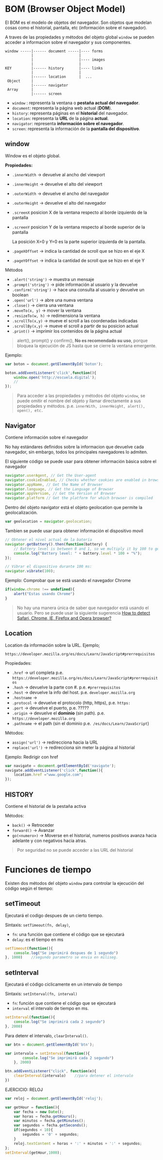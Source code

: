 # BOM (Browser Object Model)

El BOM es el modelo de objetos del navegador. Son objetos que modelan cosas como el historial, pantalla, etc (información sobre el navegador).

A traves de las propiedades y métodos del objeto global `window` se pueden acceder a informacion sobre el navegador y sus componentes.

    window -----|------ document -----|---- forms
                |                     |
                |					  |---- images
                |                     |
    KEY         |------ history       |---- links
                |                     |
                |------ location      |  ...
     Object     |
                |------ navigator
     Array      |
                |------ screen

- `window` : representa la ventana o **pestaña actual del navegador**.
- `document`: representa la página web actual (**DOM**).
- `history`: representa páginas en el **historial** del navegador.
- `location`: representa la **URL** de la página **actual**.
- `navigator`: representa **información sobre el navegador**.
- `screen`: representa la información de la **pantalla del dispositivo**.

## window 

Window es el objeto global. 

__Propiedades:__

- `.innerWidth`   -> devuelve al ancho del viewport

- `.innerHeight`  -> devuelve el alto del viewport

- `.outerWidth`   -> devuelve el ancho del navegador

- `.outerHeight`  -> devuelve el alto del navegador

- `.screenX`  posicion X de la ventana respecto al borde izquierdo de la pantalla

- `.screenY` posicion Y de la ventana respecto al borde superior de la pantalla

  La posición X=0 y Y=0 es la parte superior izquierda de la pantalla.

- `.pageXOffset`  -> indica la cantidad de scroll que se hizo en el eje X

- `.pageYOffset`  -> indica la cantidad de scroll que se hizo en el eje Y

Métodos
- `.alert('string')`  -> muestra un mensaje
- `.prompt('string')` -> pide información al usuario y la devuelve
- `.confirm('string')` -> hace una consulta al usuario y devuelve un boolean
- `.open('url')` -> abre una nueva ventana
- `.close()`     -> cierra una ventana
- `.moveTo(x, y)`    -> mover la ventana
- `.resizeTo(w, h)`  -> redimensiona la ventana
- `.scrollTo(x,y)`  -> mueve el scroll a las coordenadas indicadas
- `.scrollBy(x,y)`  -> mueve el scroll a partir de su posicion actual
- `.print()`       -> imprimir los contenidos de la página actual

> alert(), prompt() y confirm(), __No es recomendado su uso__, porque bloquea la ejecución de JS hasta que se cierre la ventana emergente. 

Ejemplo:
```javascript
var boton = document.getElementById('boton');

boton.addEventListener('click',function(){
    window.open('http://escuela.digital');
    // 
});
```
> Para acceder a las propiedades y métodos del objeto `window`, se puede omitir el nombre del objeto y llamar directamente a sus propiedades y métodos. p.e. `innerWith, innerHeight, alert(), open(), etc.`

## Navigator

Contiene información sobre el navegador

No hay estándares definidos sobre la informacion que devuelve cada navegador, sin embargo, todos los principales navegadores lo admiten.

El siguiente código se puede usar para obtener información básica sobre el navegador
```javascript
navigator.userAgent, // Get the User-agent
navigator.cookieEnabled, // Checks whether cookies are enabled in browser
navigator.appName, // Get the Name of Browser
navigator.language, // Get the Language of Browser
navigator.appVersion, // Get the Version of Browser
navigator.platform // Get the platform for which browser is compiled
```

Dentro del objeto navigator está el objeto geolocation que permite la geolocalización.

```javascript
var geolocation = navigator.geolocation;
```

Tambien se puede usar para obtener información el dispositivo movil

```javascript
// Obtener el nivel actual de la batería
navigator.getBattery().then(function(battery) {
    // Battery level is between 0 and 1, so we multiply it by 100 to get in percents
    console.log("Battery level: " + battery.level * 100 + "%");
});

// Vibrar el dispositivo durante 100 ms:
navigator.vibrate(100);
```

Ejemplo: Comprobar que se está usando el navegador Chrome

```javascript
if(window.chrome !== undefined){
    alert("Estas usando Chrome")
}
```
> No hay una manera única de saber que navegador está usando el usuario. Pero se puede usar la siguiente sugerencia [How to detect Safari, Chrome, IE, Firefox and Opera browser?](https://stackoverflow.com/questions/9847580/how-to-detect-safari-chrome-ie-firefox-and-opera-browser)

## Location
Location da información sobre la URL. Ejemplo; 

`https://developer.mozilla.org/es/docs/Learn/JavaScript#prerrequisitos`

Propiedades:

- `.href`   -> url completa p.e. `https://developer.mozilla.org/es/docs/Learn/JavaScript#prerrequisitos`
- `.hash`   -> devuelve la parte con #. p.e. `#prerrequisitos`
- `.host`   -> devuelve la info del host. p.e. `developer.mozilla.org`
- `.hostname` -> 
- `.protocol` -> devuelve el protocolo (http, https), p.e. `https:`
- `.port`     -> devuelve el puerto, p.e. ?????
- `.origin` -> devuelve el **dominio** (sin path). p.e. `https://developer.mozilla.org`
- `.pathname` -> el path (sin el dominio p.e.` /es/docs/Learn/JavaScript`)

Métodos:

- `assign('url')`  -> redirecciona hacia la URL
- `replace('url')` -> redirecciona sin meter la página al historial

Ejemplo: Redirigir con href
```javascript
var navigate = document.getElementById('navigate');
navigate.addEventListener('click',function(){
    location.href ="www.google.com";
});
```

## HISTORY

Contiene el historial de la pestaña activa

Métodos:
- `back()`     -> Retroceder
- `forward()`  -> Avanzar
- `go(<numero>)` -> Moverse en el historial, numeros positivos avanza hacia adelante y con negativos hacia atras.

> Por seguridad no se puede acceder a las URL del historial

# Funciones de tiempo
Existen dos métodos del objeto `window` para controlar la ejecución del código según el tiempo:

## setTimeout
Ejecutará el codigo despues de un cierto tiempo. 

Sintaxis: `setTimeout(fn, delay)`, 
- `fn`: una función que contiene el código que se ejecutará
- `delay`: es el tiempo en ms

```javascript
setTimeout(function(){
    console.log("Se imprimirá despues de 1 segundo")
}, 1000)    //segundo parametro se envia en miliseg.
```
## setInterval
Ejecutará el código ciclicamente en un intervalo de tiempo

Sintaxis: `setInterval(fn, interval)`
- `fn`: función que contiene el código que se ejecutará
- `interval` el intervalo de tiempo en ms.

```javascript
setInterval(function(){
    console.log("Se imprimirá cada 2 segundo")
}, 2000)
```

Para detenr el intervalo, `clearInterval()`. 
```javascript
var btn = document.getElementById('btn');

var intervalo = setInterval(function(){
        console.log("Se imprimirá cada 2 segundo")
    }, 2000)

btn.addEventListener("click", function(e){
    clearInterval(intervalo)    //para detener el intervalo
})
```

EJERCICIO: RELOJ
```javascript
var reloj = document.getElementById('reloj');

var getHour = function(){
    var fecha = new Date();
    var horas = fecha.getHours();
    var minutos = fecha.getMinutes();
    var segundos = fecha.getSeconds();
    if(segundos < 10){
        segundos = '0' + segundos;
    }
    reloj.textContent = horas + ':' + minutos + ':' + segundos;
};
setInterval(getHour,1000);
```
